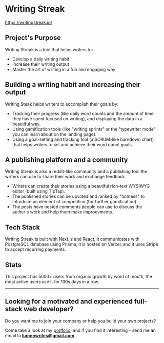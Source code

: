 # Writing Streak

https://writingstreak.io/

## Project's Purpose
Writing Streak is a tool that helps writers to:
- Develop a daily writing habit
- Increase their writing output
- Master the art of writing in a fun and engaging way

## Building a writing habit and increasing their output

Writing Steak helps writers to accomplish their goals by:

- Tracking their progress (like daily word counts and the amount of time they have spent focused on writing), and displaying the data in a beautiful way.
- Using gamification tools (like "writing sprints" or the "typewriter mode" you can learn about on the landing page).
- Using a goal-setting and tracking tool (a SCRUM-like burndown chart) that helps writers to set and achieve their word count goals.

## A publishing platform and a community
Writing Streak is also a reddit-like community and a publishing tool the writers can use to share their work and exchange feedback.

- Writers can create their stories using a beautiful rich-text WYSIWYG editor (built using TipTap).
- The published stories can be upvoted and ranked by "hotness" to introduce an element of competition (for further gamification).
- The posts have nested comments people can use to discuss the author's work and help them make improevments.

## Tech Stack
Writing Streak is built with Next.js and React, it communicates with PostgreSQL database using Prisma, it is hosted on Vercel, and it uses Stripe to accept recurring payments.

## Stats
This project has 5000+ users from organic growth by word of mouth, the most active users use it for 100s days in a row.

---

## Looking for a motivated and experienced full-stack web developer?

Do you want me to join your company or help you build your own projects?

Come take a look at my [portfolio](https://lumenwrites.dev/), and if you find it interesting - send me an email to **lumenwrites@gmail.com**.
